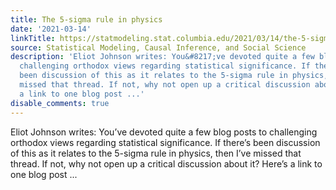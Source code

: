 ```yaml
---
title: The 5-sigma rule in physics
date: '2021-03-14'
linkTitle: https://statmodeling.stat.columbia.edu/2021/03/14/the-5-sigma-rule-in-physics/
source: Statistical Modeling, Causal Inference, and Social Science
description: 'Eliot Johnson writes: You&#8217;ve devoted quite a few blog posts to
  challenging orthodox views regarding statistical significance. If there&#8217;s
  been discussion of this as it relates to the 5-sigma rule in physics, then I&#8217;ve
  missed that thread. If not, why not open up a critical discussion about it? Here&#8217;s
  a link to one blog post ...'
disable_comments: true
---
```

Eliot Johnson writes: You&#8217;ve devoted quite a few blog posts to challenging orthodox views regarding statistical significance. If there&#8217;s been discussion of this as it relates to the 5-sigma rule in physics, then I&#8217;ve missed that thread. If not, why not open up a critical discussion about it? Here&#8217;s a link to one blog post ...